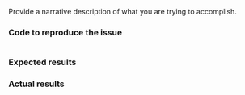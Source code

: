 Provide a narrative description of what you are trying to accomplish.

### Code to reproduce the issue

```php
```

### Expected results

### Actual results

